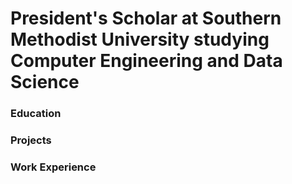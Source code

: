 # President's Scholar at Southern Methodist University studying Computer Engineering and Data Science

### Education


### Projects


### Work Experience

